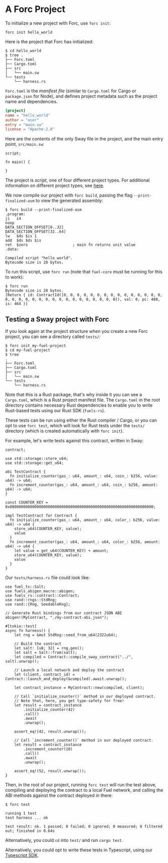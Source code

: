 # A Forc Project

To initialize a new project with Forc, use `forc init`:

```console
forc init hello_world
```

Here is the project that Forc has initialized:

```console
$ cd hello_world
$ tree .
├── Forc.toml
├── Cargo.toml
├── src
│   └── main.sw
└── tests
    └── harness.rs
```

`Forc.toml` is the _manifest file_ (similar to `Cargo.toml` for Cargo or `package.json` for Node), and defines project metadata such as the project name and dependencies.

```toml
[project]
name = "hello_world"
author = "user"
entry = "main.sw"
license = "Apache-2.0"
```

Here are the contents of the only Sway file in the project, and the main entry point, `src/main.sw`:

```sway
script;

fn main() {
    
}
```

The project is _script_, one of four different project types. For additional information on different project types, see [here](./../sway-on-chain/index.md).

We now compile our project with `forc build`, passing the flag `--print-finalized-asm` to view the generated assembly:

```console
$ forc build --print-finalized-asm
.program:
ji   i4
noop
DATA_SECTION_OFFSET[0..32]
DATA_SECTION_OFFSET[32..64]
lw   $ds $is 1
add  $ds $ds $is
ret  $zero                    ; main fn returns unit value
.data:

Compiled script "hello_world".
Bytecode size is 28 bytes.
```

To run this script, use `forc run` (note that `fuel-core` must be running for this to work):

```console
$ forc run
Bytecode size is 28 bytes.
[Return { id: ContractId([0, 0, 0, 0, 0, 0, 0, 0, 0, 0, 0, 0, 0, 0, 0, 0, 0, 0, 0, 0, 0, 0, 0, 0, 0, 0, 0, 0, 0, 0, 0, 0]), val: 0, pc: 488, is: 464 }]
```

## Testing a Sway project with Forc

If you look again at the project structure when you create a new Forc project, you can see a directory called `tests/`:

```plaintext
$ forc init my-fuel-project
$ cd my-fuel-project
$ tree
.
├── Forc.toml
├── Cargo.toml
├── src
│   └── main.sw
└── tests
    └── harness.rs
```

Note that this is a Rust package, that's why inside it you can see a `Cargo.toml`, which is a Rust project manifest file. The `Cargo.toml` in the root directory contains necessary Rust dependencies to enable you to write Rust-based tests using our Rust SDK (`fuels-rs`).

These tests can be run using either the Rust compiler / Cargo, or you can opt to use `forc test`, which will look for Rust tests under the `tests/` directory (which is created automatically with `forc init`).

For example, let's write tests against this contract, written in Sway:

```sway
contract;

use std::storage::store_u64;
use std::storage::get_u64;

abi TestContract {
  fn initialize_counter(gas_: u64, amount_: u64, coin_: b256, value: u64) -> u64;
  fn increment_counter(gas_: u64, amount_: u64, coin_: b256, amount: u64) -> u64;
}

const COUNTER_KEY = 0x0000000000000000000000000000000000000000000000000000000000000000;

impl TestContract for Contract {
  fn initialize_counter(gas_: u64, amount_: u64, color_: b256, value: u64) -> u64 {
    store_u64(COUNTER_KEY, value);
    value
  }
  fn increment_counter(gas_: u64, amount_: u64, color_: b256, amount: u64) -> u64 {
    let value = get_u64(COUNTER_KEY) + amount;
    store_u64(COUNTER_KEY, value);
    value
  }
}
```

Our `tests/harness.rs` file could look like:

```sway
use fuel_tx::Salt;
use fuels_abigen_macro::abigen;
use fuels_rs::contract::Contract;
use rand::rngs::StdRng;
use rand::{Rng, SeedableRng};

// Generate Rust bindings from our contract JSON ABI
abigen!(MyContract, "./my-contract-abi.json");

#[tokio::test]
async fn harness() {
    let rng = &mut StdRng::seed_from_u64(2322u64);

    // Build the contract
    let salt: [u8; 32] = rng.gen();
    let salt = Salt::from(salt);
    let compiled = Contract::compile_sway_contract("../", salt).unwrap();

    // Launch a local network and deploy the contract
    let (client, contract_id) = Contract::launch_and_deploy(&compiled).await.unwrap();

    let contract_instance = MyContract::new(compiled, client);

    // Call `initialize_counter()` method in our deployed contract.
    // Note that, here, you get type-safety for free!
    let result = contract_instance
        .initialize_counter(42)
        .call()
        .await
        .unwrap();

    assert_eq!(42, result.unwrap());

    // Call `increment_counter()` method in our deployed contract.
    let result = contract_instance
        .increment_counter(10)
        .call()
        .await
        .unwrap();

    assert_eq!(52, result.unwrap());
}
```

Then, in the root of our project, running `forc test` will run the test above, compiling and deploying the contract to a local Fuel network, and calling the ABI methods against the contract deployed in there:

```plaintext
$ forc test

running 1 test
test harness ... ok

test result: ok. 1 passed; 0 failed; 0 ignored; 0 measured; 0 filtered out; finished in 0.64s
```

Alternatively, you could `cd` into `test/` and run `cargo test`.

Alternatively, you could opt to write these tests in Typescript, using our [Typescript SDK](https://github.com/FuelLabs/fuels-ts/).
